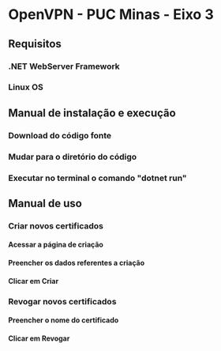 # OpenVPN - PUC Minas - Eixo 3

## Requisitos
### .NET WebServer Framework
### Linux OS

## Manual de instalação e execução
### Download do código fonte
### Mudar para o diretório do código
### Executar no terminal o comando "dotnet run"

## Manual de uso
### Criar novos certificados
#### Acessar a página de criação
#### Preencher os dados referentes a criação
#### Clicar em Criar

### Revogar novos certificados
#### Preencher o nome do certificado
#### Clicar em Revogar

